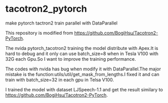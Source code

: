 # tacotron2_pytorch
make pytorch tactron2 train parallel with DataParallel

This repository is modified from https://github.com/BogiHsu/Tacotron2-PyTorch.

The nvida pytorch_tacotron2 training the model distribute with Apex.It is hard to debug and it only can use batch_size=8 when in Tesla V100 with 32G each Gpu.So I want to improve the training performance.

The codes with nvida has bug when modify it with DataParallel.The major mistake is the function:utils/util/get_mask_from_lengths.I fixed it and can train with batch_size=32 in each gpu in Telsa V100.


I trained the model with dataset LJSpeech-1.1 and get the result similary to https://github.com/BogiHsu/Tacotron2-PyTorch.
